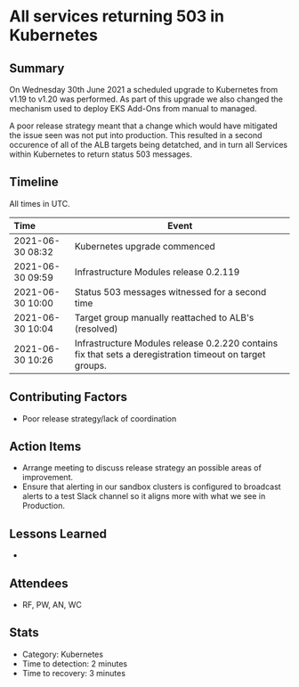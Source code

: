 # All services returning 503 in Kubernetes

## Summary

On Wednesday 30th June 2021 a scheduled  upgrade to Kubernetes from v1.19 to v1.20 was performed.  As part of this upgrade we also changed the mechanism used to deploy EKS Add-Ons from manual to managed.

A poor release strategy meant that a change which would have mitigated the issue seen was not put into production.  This resulted in a second occurence of all of the ALB targets being detatched, and in turn all Services within Kubernetes to return status 503 messages.

## Timeline

All times in UTC.

| Time             | Event                                                                                                    |
| :--------------- | -------------------------------------------------------------------------------------------------------- |
| 2021-06-30 08:32 | Kubernetes upgrade commenced                                                                             |
| 2021-06-30 09:59 | Infrastructure Modules release 0.2.119                                                                   |
| 2021-06-30 10:00 | Status 503 messages witnessed for a second time                                                          |
| 2021-06-30 10:04 | Target group manually reattached to ALB's (resolved)                                                     |
| 2021-06-30 10:26 | Infrastructure Modules release 0.2.220 contains fix that sets a deregistration timeout on target groups. |

## Contributing Factors

- Poor release strategy/lack of coordination

## Action Items

- Arrange meeting to discuss release strategy an possible areas of improvement.
- Ensure that alerting in our sandbox clusters is configured to broadcast alerts to a test Slack channel so it aligns more with what we see in Production.

## Lessons Learned

-

## Attendees

- RF, PW, AN, WC

## Stats

- Category: Kubernetes
- Time to detection: 2 minutes
- Time to recovery:  3 minutes
